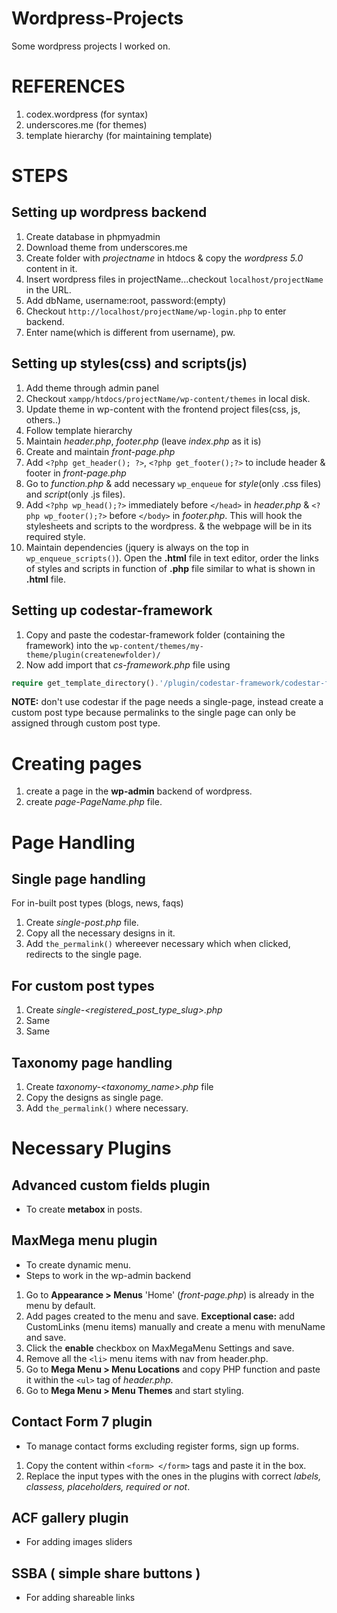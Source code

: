 # Wordpress-Projects
Some wordpress projects I worked on.

# REFERENCES 

1. codex.wordpress (for syntax)
2. underscores.me (for themes)
3. template hierarchy (for maintaining template) 

# STEPS
## Setting up wordpress backend
1. Create database in phpmyadmin
2. Download theme from underscores.me
3. Create folder with *projectname* in htdocs & copy the *wordpress 5.0* content in it.
4. Insert wordpress files in projectName...checkout `localhost/projectName` in the URL.
5. Add dbName, username:root, password:(empty)
6. Checkout `http://localhost/projectName/wp-login.php` to enter backend.
7. Enter name(which is different from username), pw.

## Setting up styles(css) and scripts(js)
1. Add theme through admin panel  
2. Checkout `xampp/htdocs/projectName/wp-content/themes` in local disk.
3. Update theme in wp-content with the frontend project files(css, js, others..)
4. Follow template hierarchy
5. Maintain *header.php*, *footer.php* (leave *index.php* as it is)
6. Create and maintain *front-page.php*
7. Add `<?php get_header(); ?>`, `<?php get_footer();?>` to include header & footer in *front-page.php*
8. Go to *function.php* & add necessary `wp_enqueue` for *style*(only .css files) and *script*(only .js files).
9. Add `<?php wp_head();?>` immediately before `</head>` in *header.php* & `<?php wp_footer();?>` before `</body>` in *footer.php*. This will hook the stylesheets and scripts to the wordpress. & the webpage will be in its required style.
10. Maintain dependencies (jquery is always on the top in `wp_enqueue_scripts()`).
	Open the **.html** file in text editor, order the links of styles and scripts in function of **.php** file similar to what is shown in **.html** file.

## Setting up codestar-framework

1. Copy and paste the  codestar-framework folder (containing the framework) into the `wp-content/themes/my-theme/plugin(createnewfolder)/`
2. Now add import that *cs-framework.php* file using
```php
require get_template_directory().'/plugin/codestar-framework/codestar-framework1.0.2/cs-framework.php'
```

**NOTE:** don't use codestar if the page needs a single-page, instead create a custom post type because permalinks to the single page can only be assigned through custom post type. 

# Creating pages

1. create a page in the **wp-admin** backend of wordpress.
2. create *page-PageName.php* file.

# Page Handling
## Single page handling
For in-built post types (blogs, news, faqs)
1. Create *single-post.php* file.
2. Copy all the necessary designs in it.
3. Add `the_permalink()` whereever necessary which when clicked, redirects to the single page.

## For custom post types
1. Create *single-<registered_post_type_slug>.php* 
2. Same
3. Same

## Taxonomy page handling
1. Create *taxonomy-<taxonomy_name>.php* file
2. Copy the designs as single page.
3. Add `the_permalink()` where necessary.


# Necessary Plugins 
## Advanced custom fields plugin
* To create **metabox** in posts.

## MaxMega menu plugin
* To create dynamic menu.  
* Steps to work in the wp-admin backend
1. Go to **Appearance > Menus** 'Home' (*front-page.php*) is already in the menu by default.
2. Add pages created to the menu and save. 
**Exceptional case:** add CustomLinks (menu items) manually and create a menu with menuName and save.
3. Click the **enable** checkbox on MaxMegaMenu Settings and save.
4. Remove all the `<li>` menu items with nav from header.php.
5. Go to **Mega Menu > Menu Locations** and copy PHP function and paste it within the `<ul>` tag of *header.php*.
6. Go to **Mega Menu > Menu Themes** and start styling. 

## Contact Form 7 plugin
* To manage contact forms excluding register forms, sign up forms.  
1. Copy the content within `<form> </form>` tags and paste it in the box.
2. Replace the input types with the ones in the plugins with correct *labels, classess, placeholders, required or not*.

## ACF gallery plugin
* For adding images sliders

## SSBA ( simple share buttons )
* For adding shareable links


